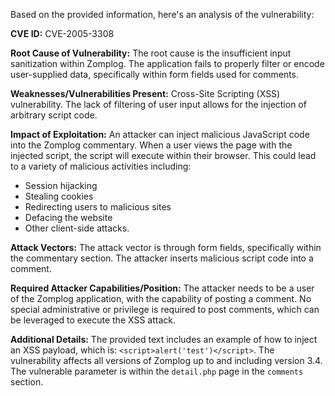 Based on the provided information, here's an analysis of the vulnerability:

**CVE ID:** CVE-2005-3308

**Root Cause of Vulnerability:**
The root cause is the insufficient input sanitization within Zomplog. The application fails to properly filter or encode user-supplied data, specifically within form fields used for comments.

**Weaknesses/Vulnerabilities Present:**
Cross-Site Scripting (XSS) vulnerability. The lack of filtering of user input allows for the injection of arbitrary script code.

**Impact of Exploitation:**
An attacker can inject malicious JavaScript code into the Zomplog commentary. When a user views the page with the injected script, the script will execute within their browser. This could lead to a variety of malicious activities including:
   * Session hijacking
   * Stealing cookies
   * Redirecting users to malicious sites
   * Defacing the website
   * Other client-side attacks.

**Attack Vectors:**
The attack vector is through form fields, specifically within the commentary section. The attacker inserts malicious script code into a comment.

**Required Attacker Capabilities/Position:**
The attacker needs to be a user of the Zomplog application, with the capability of posting a comment. No special administrative or privilege is required to post comments, which can be leveraged to execute the XSS attack.

**Additional Details:**
The provided text includes an example of how to inject an XSS payload, which is: `<script>alert('test')</script>`.
The vulnerability affects all versions of Zomplog up to and including version 3.4.
The vulnerable parameter is within the `detail.php` page in the `comments` section.